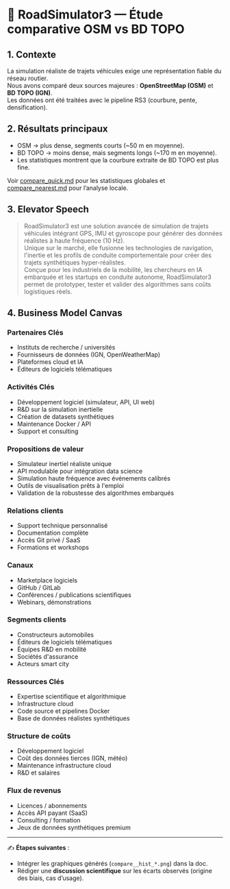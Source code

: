 # 🚗 RoadSimulator3 — Étude comparative OSM vs BD TOPO

## 1. Contexte

La simulation réaliste de trajets véhicules exige une représentation fiable du réseau routier.  
Nous avons comparé deux sources majeures : **OpenStreetMap (OSM)** et **BD TOPO (IGN)**.  
Les données ont été traitées avec le pipeline RS3 (courbure, pente, densification).

## 2. Résultats principaux

- OSM → plus dense, segments courts (~50 m en moyenne).  
- BD TOPO → moins dense, mais segments longs (~170 m en moyenne).  
- Les statistiques montrent que la courbure extraite de BD TOPO est plus fine.  

Voir [compare_quick.md](compare_quick.md) pour les statistiques globales et [compare_nearest.md](compare_nearest.md) pour l’analyse locale.

## 3. Elevator Speech

> RoadSimulator3 est une solution avancée de simulation de trajets véhicules intégrant GPS, IMU et gyroscope pour générer des données réalistes à haute fréquence (10 Hz).  
> Unique sur le marché, elle fusionne les technologies de navigation, l'inertie et les profils de conduite comportementale pour créer des trajets synthétiques hyper-réalistes.  
> Conçue pour les industriels de la mobilité, les chercheurs en IA embarquée et les startups en conduite autonome, RoadSimulator3 permet de prototyper, tester et valider des algorithmes sans coûts logistiques réels.  

## 4. Business Model Canvas

### Partenaires Clés
- Instituts de recherche / universités  
- Fournisseurs de données (IGN, OpenWeatherMap)  
- Plateformes cloud et IA  
- Éditeurs de logiciels télématiques  

### Activités Clés
- Développement logiciel (simulateur, API, UI web)  
- R&D sur la simulation inertielle  
- Création de datasets synthétiques  
- Maintenance Docker / API  
- Support et consulting  

### Propositions de valeur
- Simulateur inertiel réaliste unique  
- API modulable pour intégration data science  
- Simulation haute fréquence avec événements calibrés  
- Outils de visualisation prêts à l'emploi  
- Validation de la robustesse des algorithmes embarqués  

### Relations clients
- Support technique personnalisé  
- Documentation complète  
- Accès Git privé / SaaS  
- Formations et workshops  

### Canaux
- Marketplace logiciels  
- GitHub / GitLab  
- Conférences / publications scientifiques  
- Webinars, démonstrations  

### Segments clients
- Constructeurs automobiles  
- Éditeurs de logiciels télématiques  
- Équipes R&D en mobilité  
- Sociétés d'assurance  
- Acteurs smart city  

### Ressources Clés
- Expertise scientifique et algorithmique  
- Infrastructure cloud  
- Code source et pipelines Docker  
- Base de données réalistes synthétiques  

### Structure de coûts
- Développement logiciel  
- Coût des données tierces (IGN, météo)  
- Maintenance infrastructure cloud  
- R&D et salaires  

### Flux de revenus
- Licences / abonnements  
- Accès API payant (SaaS)  
- Consulting / formation  
- Jeux de données synthétiques premium  

---

✍️ **Étapes suivantes** :  
- Intégrer les graphiques générés (`compare__hist_*.png`) dans la doc.  
- Rédiger une **discussion scientifique** sur les écarts observés (origine des biais, cas d’usage).  